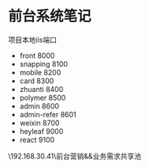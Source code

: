 # 前台系统笔记

项目本地iis端口

- front 8000
- snapping 8100
- mobile 8200
- card 8300
- zhuanti 8400
- polymer 8500
- admin 8600
- admin-refer 8601
- weixin 8700
- heyleaf 9000
- react 9100


\\192.168.30.41\前台营销&&业务需求共享池
